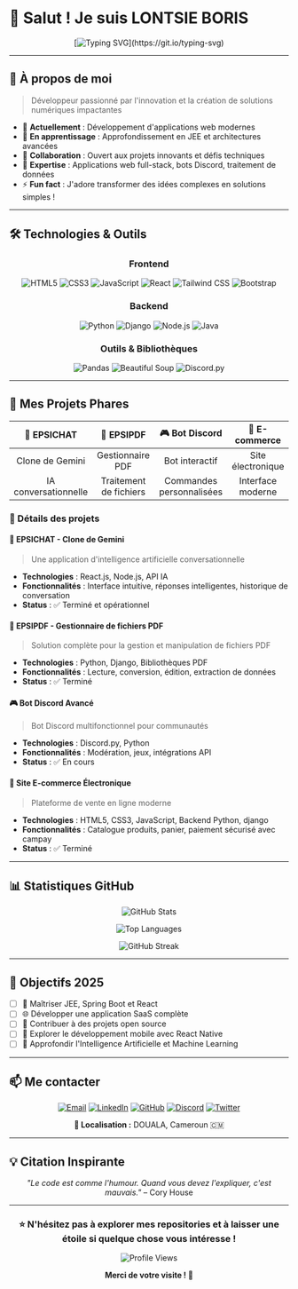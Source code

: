 # 👋 Salut ! Je suis **LONTSIE BORIS**

<div align="center">
  
[![Typing SVG](https://readme-typing-svg.herokuapp.com?font=Fira+Code&size=22&duration=3000&pause=1000&color=00D9FF&center=true&vCenter=true&width=600&lines=D%C3%A9veloppeur+Full-Stack+passionn%C3%A9;Cr%C3%A9ateur+d'applications+innovantes;Toujours+pr%C3%AAt+%C3%A0+relever+de+nouveaux+d%C3%A9fis!)](https://git.io/typing-svg)

</div>

---

## 🚀 À propos de moi

> Développeur passionné par l'innovation et la création de solutions numériques impactantes

- 🔭 **Actuellement** : Développement d'applications web modernes
- 🌱 **En apprentissage** : Approfondissement en JEE et architectures avancées
- 👯 **Collaboration** : Ouvert aux projets innovants et défis techniques
- 💬 **Expertise** : Applications web full-stack, bots Discord, traitement de données
- ⚡ **Fun fact** : J'adore transformer des idées complexes en solutions simples !

---

## 🛠️ Technologies & Outils

<div align="center">

### Frontend
![HTML5](https://img.shields.io/badge/HTML5-E34F26?style=for-the-badge&logo=html5&logoColor=white)
![CSS3](https://img.shields.io/badge/CSS3-1572B6?style=for-the-badge&logo=css3&logoColor=white)
![JavaScript](https://img.shields.io/badge/JavaScript-F7DF1E?style=for-the-badge&logo=javascript&logoColor=black)
![React](https://img.shields.io/badge/React-20232A?style=for-the-badge&logo=react&logoColor=61DAFB)
![Tailwind CSS](https://img.shields.io/badge/Tailwind_CSS-38B2AC?style=for-the-badge&logo=tailwind-css&logoColor=white)
![Bootstrap](https://img.shields.io/badge/Bootstrap-563D7C?style=for-the-badge&logo=bootstrap&logoColor=white)

### Backend
![Python](https://img.shields.io/badge/Python-3776AB?style=for-the-badge&logo=python&logoColor=white)
![Django](https://img.shields.io/badge/Django-092E20?style=for-the-badge&logo=django&logoColor=white)
![Node.js](https://img.shields.io/badge/Node.js-43853D?style=for-the-badge&logo=node.js&logoColor=white)
![Java](https://img.shields.io/badge/Java-ED8B00?style=for-the-badge&logo=java&logoColor=white)

### Outils & Bibliothèques
![Pandas](https://img.shields.io/badge/pandas-150458?style=for-the-badge&logo=pandas&logoColor=white)
![Beautiful Soup](https://img.shields.io/badge/Beautiful_Soup-3776AB?style=for-the-badge&logo=python&logoColor=white)
![Discord.py](https://img.shields.io/badge/Discord.py-7289DA?style=for-the-badge&logo=discord&logoColor=white)

</div>

---

## 🎯 Mes Projets Phares

<div align="center">

| 🤖 **EPSICHAT** | 📄 **EPSIPDF** | 🎮 **Bot Discord** | 🛒 **E-commerce** |
|:---:|:---:|:---:|:---:|
| Clone de Gemini | Gestionnaire PDF | Bot interactif | Site électronique |
| IA conversationnelle | Traitement de fichiers | Commandes personnalisées | Interface moderne |

</div>

### 🌟 Détails des projets

#### 🤖 **EPSICHAT - Clone de Gemini**
> Une application d'intelligence artificielle conversationnelle
- **Technologies** : React.js, Node.js, API IA
- **Fonctionnalités** : Interface intuitive, réponses intelligentes, historique de conversation
- **Status** : ✅ Terminé et opérationnel

#### 📄 **EPSIPDF - Gestionnaire de fichiers PDF**
> Solution complète pour la gestion et manipulation de fichiers PDF
- **Technologies** : Python, Django, Bibliothèques PDF
- **Fonctionnalités** : Lecture, conversion, édition, extraction de données
- **Status** : ✅ Terminé

#### 🎮 **Bot Discord Avancé**
> Bot Discord multifonctionnel pour communautés
- **Technologies** : Discord.py, Python
- **Fonctionnalités** : Modération, jeux, intégrations API
- **Status** : ✅ En cours

#### 🛒 **Site E-commerce Électronique**
> Plateforme de vente en ligne moderne
- **Technologies** : HTML5, CSS3, JavaScript, Backend Python, django
- **Fonctionnalités** : Catalogue produits, panier, paiement sécurisé  avec campay
- **Status** : ✅ Terminé

---

## 📊 Statistiques GitHub

<div align="center">
  
![GitHub Stats](https://github-readme-stats.vercel.app/api?username=wamso-diop&show_icons=true&theme=tokyonight&hide_border=true&count_private=true)

![Top Languages](https://github-readme-stats.vercel.app/api/top-langs/?username=wamso-diop&layout=compact&theme=tokyonight&hide_border=true)

![GitHub Streak](https://github-readme-streak-stats.herokuapp.com/?user=wamso-diop&theme=tokyonight&hide_border=true)

</div>

---

## 🎯 Objectifs 2025

- [ ] 🚀 Maîtriser JEE,  Spring Boot et React
- [ ] 🌐 Développer une application SaaS complète
- [ ] 🤝 Contribuer à des projets open source
- [ ] 📱 Explorer le développement mobile avec React Native
- [ ] 🧠 Approfondir l'Intelligence Artificielle et Machine Learning

---

## 📫 Me contacter

<div align="center">

[![Email](https://img.shields.io/badge/Email-D14836?style=for-the-badge&logo=gmail&logoColor=white)](mailto:votre.blontsi624@gmail.com)
[![LinkedIn](https://img.shields.io/badge/LinkedIn-0077B5?style=for-the-badge&logo=linkedin&logoColor=white)](https://linkedin.com/in/votre-profil)
[![GitHub](https://img.shields.io/badge/GitHub-100000?style=for-the-badge&logo=github&logoColor=white)](https://github.com/wamso-diop)
[![Discord](https://img.shields.io/badge/Discord-7289DA?style=for-the-badge&logo=discord&logoColor=white)](https://discord.com/users/votre-id)
[![Twitter](https://img.shields.io/badge/Twitter-1DA1F2?style=for-the-badge&logo=twitter&logoColor=white)](https://twitter.com/votre-handle)

**📍 Localisation :** DOUALA, Cameroun 🇨🇲

</div>

---

## 💡 Citation Inspirante

<div align="center">

*"Le code est comme l'humour. Quand vous devez l'expliquer, c'est mauvais."* – Cory House

</div>

---

<div align="center">

### ⭐ N'hésitez pas à explorer mes repositories et à laisser une étoile si quelque chose vous intéresse !

![Profile Views](https://komarev.com/ghpvc/?username=wamso-diop&color=blueviolet&style=flat-square&label=Visiteurs+du+profil)

**Merci de votre visite ! 🚀**

</div>
